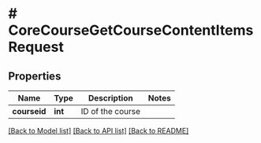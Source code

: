 # # CoreCourseGetCourseContentItemsRequest

## Properties

Name | Type | Description | Notes
------------ | ------------- | ------------- | -------------
**courseid** | **int** | ID of the course |

[[Back to Model list]](../../README.md#models) [[Back to API list]](../../README.md#endpoints) [[Back to README]](../../README.md)
